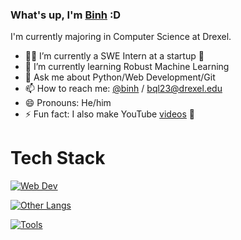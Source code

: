 ### What's up, I'm [Binh](https://binhl3.github.io/) :D

I'm currently majoring in Computer Science at Drexel.

- 👨‍💻 I’m currently a SWE Intern at a startup 🚀
- 🌱 I’m currently learning Robust Machine Learning 
- 💬 Ask me about Python/Web Development/Git
- 📫 How to reach me: [@binh](https://www.linkedin.com/in/binhlee/) / bql23@drexel.edu
- 😄 Pronouns: He/him
- ⚡ Fun fact: I also make YouTube [videos](https://www.youtube.com/@binh) 🤫

# Tech Stack
[![Web Dev](https://skillicons.dev/icons?i=html,css,js,ts,express,react,nodejs&theme=dark)](https://skillicons.dev)

[![Other Langs](https://skillicons.dev/icons?i=python,java,cpp,c&theme=dark)](https://skillicons.dev)

[![Tools](https://skillicons.dev/icons?i=vscode,idea,github,figma,eclipse&theme=dark)](https://skillicons.dev)

<!--
**BinhL3/BinhL3** is a ✨ _special_ ✨ repository because its `README.md` (this file) appears on your GitHub profile.

Here are some ideas to get you started:

- 🔭 I’m currently working on ...
- 🌱 I’m currently learning ...
- 👯 I’m looking to collaborate on ...
- 🤔 I’m looking for help with ...
- 💬 Ask me about ...
- 📫 How to reach me: ...
- 😄 Pronouns: ...
- ⚡ Fun fact: ...
-->
